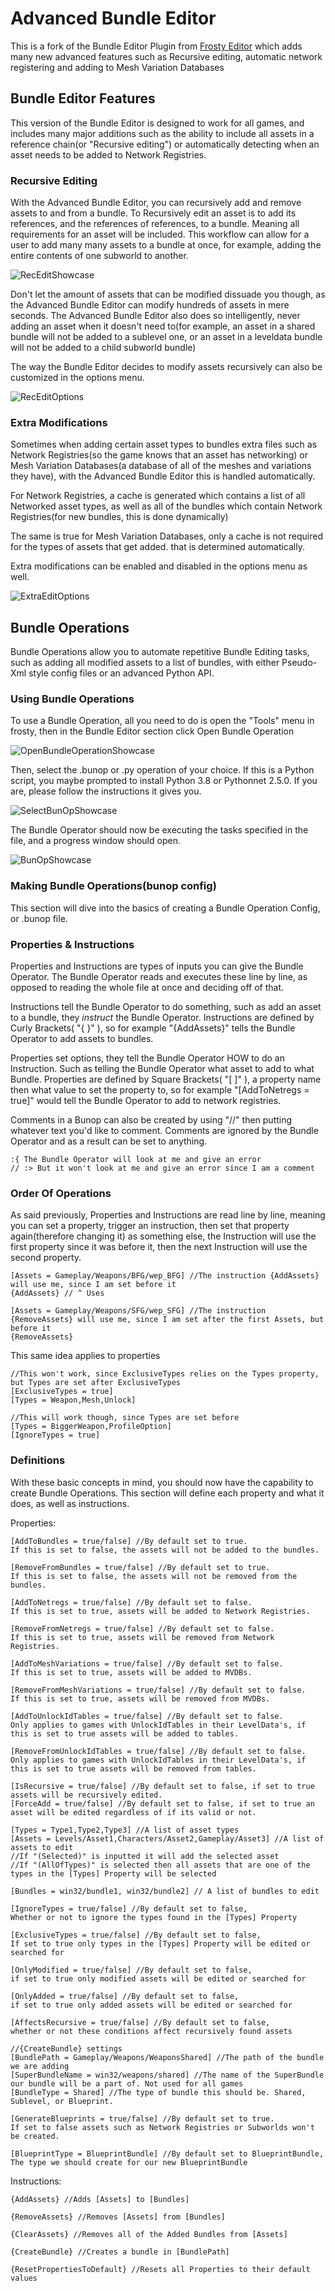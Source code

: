 # Advanced Bundle Editor
This is a fork of the Bundle Editor Plugin from [Frosty Editor](https://github.com/CadeEvs/FrostyToolsuite/tree/1.0.6.3) which adds many new advanced features such as Recursive editing, automatic network registering and adding to Mesh Variation Databases

## Bundle Editor Features
This version of the Bundle Editor is designed to work for all games, and includes many major additions such as the ability to include all assets in a reference chain(or "Recursive editing") or automatically detecting when an asset needs to be added to Network Registries.

### Recursive Editing
With the Advanced Bundle Editor, you can recursively add and remove assets to and from a bundle. To Recursively edit an asset is to add its references, and the references of references, to a bundle. Meaning all requirements for an asset will be included. This workflow can allow for a user to add many many assets to a bundle at once, for example, adding the entire contents of one subworld to another.

![RecEditShowcase](https://github.com/Ywingpilot2/FrostyAdvancedBundleEditor/assets/136618828/127a74a2-72b9-46d4-b170-ce1ae00ea21b)

Don't let the amount of assets that can be modified dissuade you though, as the Advanced Bundle Editor can modify hundreds of assets in mere seconds. The Advanced Bundle Editor also does so intelligently, never adding an asset when it doesn't need to(for example, an asset in a shared bundle will not be added to a sublevel one, or an asset in a leveldata bundle will not be added to a child subworld bundle)

The way the Bundle Editor decides to modify assets recursively can also be customized in the options menu.

![RecEditOptions](https://github.com/Ywingpilot2/FrostyAdvancedBundleEditor/assets/136618828/d5d7baf5-8c60-4ac4-a231-f5f725f28112)

### Extra Modifications
Sometimes when adding certain asset types to bundles extra files such as Network Registries(so the game knows that an asset has networking) or Mesh Variation Databases(a database of all of the meshes and variations they have), with the Advanced Bundle Editor this is handled automatically. 

For Network Registries, a cache is generated which contains a list of all Networked asset types, as well as all of the bundles which contain Network Registries(for new bundles, this is done dynamically)

The same is true for Mesh Variation Databases, only a cache is not required for the types of assets that get added. that is determined automatically.

Extra modifications can be enabled and disabled in the options menu as well.

![ExtraEditOptions](https://github.com/Ywingpilot2/FrostyAdvancedBundleEditor/assets/136618828/b3de2209-b2d6-49d1-91c3-884992451b88)

## Bundle Operations
Bundle Operations allow you to automate repetitive Bundle Editing tasks, such as adding all modified assets to a list of bundles, with either Pseudo-Xml style config files or an advanced Python API.

### Using Bundle Operations
To use a Bundle Operation, all you need to do is open the "Tools" menu in frosty, then in the Bundle Editor section click Open Bundle Operation

![OpenBundleOperationShowcase](https://github.com/Ywingpilot2/FrostyAdvancedBundleEditor/assets/136618828/2a5ea839-4b76-4c27-9a88-755d33c54e8e)

Then, select the .bunop or .py operation of your choice.
If this is a Python script, you maybe prompted to install Python 3.8 or Pythonnet 2.5.0. If you are, please follow the instructions it gives you.

![SelectBunOpShowcase](https://github.com/Ywingpilot2/FrostyAdvancedBundleEditor/assets/136618828/858218c7-5c7e-42b2-9073-14cbc493f831)

The Bundle Operator should now be executing the tasks specified in the file, and a progress window should open. 

![BunOpShowcase](https://github.com/Ywingpilot2/FrostyAdvancedBundleEditor/assets/136618828/80d67b6f-a998-46ac-aabc-39ca9563ccf4)

### Making Bundle Operations(bunop config)
This section will dive into the basics of creating a Bundle Operation Config, or .bunop file.

### Properties & Instructions
Properties and Instructions are types of inputs you can give the Bundle Operator. The Bundle Operator reads and executes these line by line, as opposed to reading the whole file at once and deciding off of that.

Instructions tell the Bundle Operator to do something, such as add an asset to a bundle, they *instruct* the Bundle Operator.
Instructions are defined by Curly Brackets( "{ }" ), so for example "{AddAssets}" tells the Bundle Operator to add assets to bundles.

Properties set options, they tell the Bundle Operator HOW to do an Instruction. Such as telling the Bundle Operator what asset to add to what Bundle.
Properties are defined by Square Brackets( "[ ]" ), a property name then what value to set the property to, so for example "[AddToNetregs = true]" would tell the Bundle Operator to add to network registries.

Comments in a Bunop can also be created by using "//" then putting whatever text you'd like to comment. Comments are ignored by the Bundle Operator and as a result can be set to anything.
```
:{ The Bundle Operator will look at me and give an error
// :> But it won't look at me and give an error since I am a comment
```

### Order Of Operations
As said previously, Properties and Instructions are read line by line, meaning you can set a property, trigger an instruction, then set that property again(therefore changing it) as something else, the Instruction will use the first property since it was before it, then the next Instruction will use the second property.
```
[Assets = Gameplay/Weapons/BFG/wep_BFG] //The instruction {AddAssets} will use me, since I am set before it
{AddAssets} // ^ Uses

[Assets = Gameplay/Weapons/SFG/wep_SFG] //The instruction {RemoveAssets} will use me, since I am set after the first Assets, but before it
{RemoveAssets}
```

This same idea applies to properties
```
//This won't work, since ExclusiveTypes relies on the Types property, but Types are set after ExclusiveTypes
[ExclusiveTypes = true]
[Types = Weapon,Mesh,Unlock]

//This will work though, since Types are set before
[Types = BiggerWeapon,ProfileOption]
[IgnoreTypes = true]
```

### Definitions
With these basic concepts in mind, you should now have the capability to create Bundle Operations. This section will define each property and what it does, as well as instructions.

Properties:
```
[AddToBundles = true/false] //By default set to true.
If this is set to false, the assets will not be added to the bundles.

[RemoveFromBundles = true/false] //By default set to true.
If this is set to false, the assets will not be removed from the bundles.

[AddToNetregs = true/false] //By default set to false.
If this is set to true, assets will be added to Network Registries.

[RemoveFromNetregs = true/false] //By default set to false.
If this is set to true, assets will be removed from Network Registries.

[AddToMeshVariations = true/false] //By default set to false.
If this is set to true, assets will be added to MVDBs.

[RemoveFromMeshVariations = true/false] //By default set to false.
If this is set to true, assets will be removed from MVDBs.

[AddToUnlockIdTables = true/false] //By default set to false.
Only applies to games with UnlockIdTables in their LevelData's, if this is set to true assets will be added to tables.

[RemoveFromUnlockIdTables = true/false] //By default set to false.
Only applies to games with UnlockIdTables in their LevelData's, if this is set to true assets will be removed from tables.

[IsRecursive = true/false] //By default set to false, if set to true assets will be recursively edited.
[ForceAdd = true/false] //By default set to false, if set to true an asset will be edited regardless of if its valid or not.

[Types = Type1,Type2,Type3] //A list of asset types
[Assets = Levels/Asset1,Characters/Asset2,Gameplay/Asset3] //A list of assets to edit
//If "(Selected)" is inputted it will add the selected asset
//If "(AllOfTypes)" is selected then all assets that are one of the types in the [Types] Property will be selected

[Bundles = win32/bundle1, win32/bundle2] // A list of bundles to edit

[IgnoreTypes = true/false] //By default set to false,
Whether or not to ignore the types found in the [Types] Property

[ExclusiveTypes = true/false] //By default set to false,
If set to true only types in the [Types] Property will be edited or searched for

[OnlyModified = true/false] //By default set to false,
if set to true only modified assets will be edited or searched for

[OnlyAdded = true/false] //By default set to false,
if set to true only added assets will be edited or searched for

[AffectsRecursive = true/false] //By default set to false,
whether or not these conditions affect recursively found assets

//{CreateBundle} settings
[BundlePath = Gameplay/Weapons/WeaponsShared] //The path of the bundle we are adding
[SuperBundleName = win32/weapons/shared] //The name of the SuperBundle our bundle will be a part of. Not used for all games
[BundleType = Shared] //The type of bundle this should be. Shared, Sublevel, or Blueprint.

[GenerateBlueprints = true/false] //By default set to true.
If set to false assets such as Network Registries or Subworlds won't be created.

[BlueprintType = BlueprintBundle] //By default set to BlueprintBundle, The type we should create for our new BlueprintBundle
```

Instructions:
```
{AddAssets} //Adds [Assets] to [Bundles]

{RemoveAssets} //Removes [Assets] from [Bundles]

{ClearAssets} //Removes all of the Added Bundles from [Assets]

{CreateBundle} //Creates a bundle in [BundlePath]

{ResetPropertiesToDefault} //Resets all Properties to their default values
```
